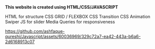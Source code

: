 **This website is created using HTML/CSS/JAVASCRIPT**

HTML for structure
CSS GRID / FLEXBOX
CSS Transition 
CSS Animation
Swiper JS for slider
Media Queries for responsiveness

https://github.com/ashfaque-qureshi/Javascript/assets/60036969/329c72a7-ea42-443a-b6a6-2d6168913c07
